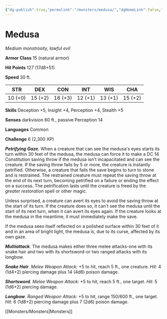 ```yaml
---
{"dg-publish":true,"permalink":"/monsters/medusa/","dgHomeLink":false,"dgPassFrontmatter":true}
---
```



# Medusa

*Medium monstrosity, lawful evil*

**Armor Class** 15 (natural armor)

**Hit Points** 127 (17d8+51)

**Speed** 30 ft.

| STR     | DEX     | CON     | INT     | WIS     | CHA     |
|---------|---------|---------|---------|---------|---------|
| 10 (+0) | 15 (+2) | 16 (+3) | 12 (+1) | 13 (+1) | 15 (+2) |

**Skills** Deception +5, Insight +4, Perception +4, Stealth +5

**Senses** darkvision 60 ft., passive Perception 14

**Languages** Common

**Challenge** 6 (2,300 XP)

***Petrifying Gaze***. When a creature that can see the medusa's eyes starts its turn within 30 feet of the medusa, the medusa can force it to make a DC 14 Constitution saving throw if the medusa isn't incapacitated and can see the creature. If the saving throw fails by 5 or more, the creature is instantly petrified. Otherwise, a creature that fails the save begins to turn to stone and is restrained. The restrained creature must repeat the saving throw at the end of its next turn, becoming petrified on a failure or ending the effect on a success. The petrification lasts until the creature is freed by the *greater restoration* spell or other magic.

Unless surprised, a creature can avert its eyes to avoid the saving throw at the start of its turn. If the creature does so, it can't see the medusa until the start of its next turn, when it can avert its eyes again. If the creature looks at the medusa in the meantime, it must immediately make the save.

If the medusa sees itself reflected on a polished surface within 30 feet of it and in an area of bright light, the medusa is, due to its curse, affected by its own gaze.


***Multiattack***. The medusa makes either three melee attacks-one with its snake hair and two with its shortsword-or two ranged attacks with its longbow.

***Snake Hair***. *Melee Weapon Attack:* +5 to hit, reach 5 ft., one creature. *Hit:* 4 (1d4+2) piercing damage plus 14 (4d6) poison damage.

***Shortsword***. *Melee Weapon Attack:* +5 to hit, reach 5 ft., one target. *Hit:* 5 (1d6+2) piercing damage.

***Longbow***. *Ranged Weapon Attack:* +5 to hit, range 150/600 ft., one target. *Hit:* 6 (1d8+2) piercing damage plus 7 (2d6) poison damage.


[[Monsters/Monsters|Monsters]]